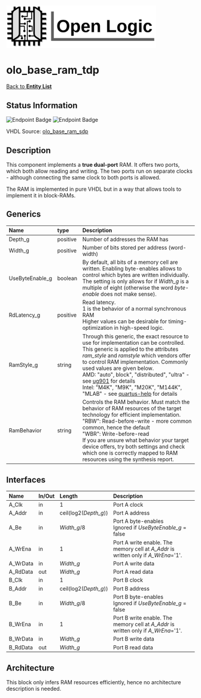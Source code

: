 <img src="../Logo.png" alt="Logo" width="400">

# olo_base_ram_tdp

[Back to **Entity List**](../EntityList.md)

## Status Information

![Endpoint Badge](https://img.shields.io/endpoint?url=https://storage.googleapis.com/open-logic-badges/coverage/olo_base_ram_tdp.json?cacheSeconds=0) ![Endpoint Badge](https://img.shields.io/endpoint?url=https://storage.googleapis.com/open-logic-badges/issues/olo_base_ram_tdp.json?cacheSeconds=0)

VHDL Source: [olo_base_ram_sdp](../../src/base/vhdl/olo_base_ram_sdp.vhd)

## Description

This component implements a **true dual-port** RAM. It offers two ports, which both allow reading and writing. The two ports run on separate clocks - although connecting the same clock to both ports is allowed.

The RAM is implemented in pure VHDL but in a way that allows tools to implement it in block-RAMs.

## Generics

| Name            | type     | Description                                                  |
| :-------------- | :------- | :----------------------------------------------------------- |
| Depth_g         | positive | Number of addresses the RAM has                              |
| Width_g         | positive | Number of bits stored per address (word-width)               |
| UseByteEnable_g | boolean  | By default, all bits of a memory cell are written. Enabling byte-enables allows to control which bytes are written individually. <br>The setting is only allows for if *Width_g* is a multiple of eight (otherwise the word *byte-enable* does not make sense). |
| RdLatency_g     | positive | Read latency. <br>1 is the behavior of a normal synchronous RAM<br>Higher values can be desirable for timing-optimization in high-speed logic. |
| RamStyle_g      | string   | Through this generic, the exact resource to use for implementation can be controlled. This generic is applied to the attributes *ram_style* and *ramstyle* which vendors offer to control RAM implementation. Commonly used values are given below.<br>AMD: "auto", block", "distributed", "ultra" - see [ug901](https://docs.amd.com/r/en-US/ug901-vivado-synthesis/RAM_STYLE?tocId=EWhb59DDWEWsMr4arnAICw) for details<br>Intel: "M4K", "M9K", "M20K", "M144K", "MLAB" - see [quartus-help](https://www.intel.com/content/www/us/en/programmable/quartushelp/17.0/hdl/vhdl/vhdl_file_dir_ram.htm) for details |
| RamBehavior     | string   | Controls the RAM behavior. Must match the behavior of RAM resources of the target technology for efficient implementation.<br>"RBW": Read-before-write - more common common, hence the default <br>"WBR": Write-before-read<br>If you are unsure what behavior your target device offers, try both settings and check which one is correctly mapped to RAM resources using the synthesis report. |

## Interfaces

| Name     | In/Out | Length                | Description                                                  |
| :------- | :----- | :-------------------- | :----------------------------------------------------------- |
| A_Clk    | in     | 1                     | Port A clock                                                 |
| A_Addr   | in     | ceil(log2(*Depth_g*)) | Port A address                                               |
| A_Be     | in     | *Width_g*/8           | Port A byte-enables<br>Ignored if *UseByteEnable_g* = false  |
| A_WrEna  | in     | 1                     | Port A write enable. The memory cell at *A_Addr* is written only if *A_WrEna*='1'. |
| A_WrData | in     | *Width_g*             | Port A write data                                            |
| A_RdData | out    | *Width_g*             | Port A read data                                             |
| B_Clk    | in     | 1                     | Port B clock                                                 |
| B_Addr   | in     | ceil(log2(*Depth_g*)) | Port B address                                               |
| B_Be     | in     | *Width_g*/8           | Port B byte-enables<br>Ignored if *UseByteEnable_g* = false  |
| B_WrEna  | in     | 1                     | Port B write enable. The memory cell at *A_Addr* is written only if *A_WrEna*='1'. |
| B_WrData | in     | *Width_g*             | Port B write data                                            |
| B_RdData | out    | *Width_g*             | Port B read data                                             |

## Architecture

This block only infers RAM resources efficiently, hence no architecture description is needed.



